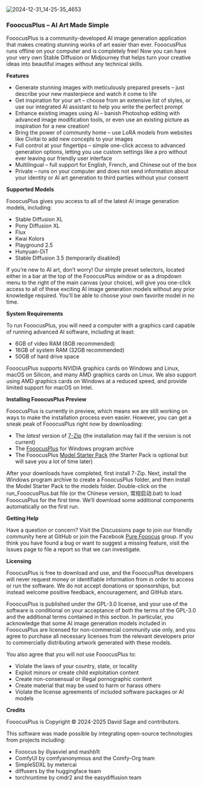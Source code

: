 
![2024-12-31_14-25-35_4653](https://github.com/user-attachments/assets/f0e08244-aa79-4d65-a2f7-4f7ffefe6ac9)

### FooocusPlus – AI Art Made Simple

FooocusPlus is a community-developed AI image generation application that makes creating stunning works of art easier than ever. FooocusPlus runs offline on your computer and is completely free! Now you can have your very own Stable Diffusion or Midjourney that helps turn your creative ideas into beautiful images without any technical skills.

**Features**

- Generate stunning images with meticulously prepared presets – just describe your new masterpiece and watch it come to life
- Get inspiration for your art – choose from an extensive list of styles, or use our integrated AI assistant to help you write the perfect prompt
- Enhance existing images using AI – banish Photoshop editing with advanced image modification tools, or even use an existing picture as inspiration for a new creation!
- Bring the power of community home – use LoRA models from websites like Civitai to add new concepts to your images
- Full control at your fingertips – simple one-click access to advanced generation options, letting you use custom settings like a pro without ever leaving our friendly user interface
- Multilingual – full support for English, French, and Chinese out of the box
- Private – runs on your computer and does not send information about your identity or AI art generation to third parties without your consent

**Supported Models**

FooocusPlus gives you access to all of the latest AI image generation models, including:

- Stable Diffusion XL
- Pony Diffusion XL
- Flux
- Kwai Kolors
- Playground 2.5
- Hunyuan-DiT
- Stable Diffusion 3.5 (temporarily disabled)

If you’re new to AI art, don’t worry! Our simple preset selectors, located either in a bar at the top of the FooocusPlus window or as a dropdown menu to the right of the main canvas (your choice), will give you one-click access to all of these exciting AI image generation models without any prior knowledge required. You'll be able to choose your own favorite model in no time.

**System Requirements**

To run FooocusPlus, you will need a computer with a graphics card capable of running advanced AI software, including at least:

- 6GB of video RAM (8GB recommended)
- 16GB of system RAM (32GB recommended)
- 50GB of hard drive space

FooocusPlus supports NVIDIA graphics cards on Windows and Linux, macOS on Silicon, and many AMD graphics cards on Linux. We also support using AMD graphics cards on Windows at a reduced speed, and provide limited support for macOS on Intel.

**Installing FooocusPlus Preview**

FooocusPlus is currently in preview, which means we are still working on ways to make the installation process even easier. However, you can get a sneak peak of FooocusPlus right now by downloading:

- The _latest_ version of [7-Zip](https://7-zip.org/) (the installation may fail if the version is not current)
- The [FooocusPlus](https://huggingface.co/DavidDragonsage/FooocusPlus/resolve/main/FooocusPlus.7z) for Windows program archive
- The FooocusPlus [Model Starter Pack](https://huggingface.co/DavidDragonsage/FooocusPlus/resolve/main/StarterPack.7z) (the Starter Pack is optional but will save you a lot of time later)

After your downloads have completed, first install 7-Zip. Next, install the Windows program archive to create a FooocusPlus folder, and then install the Model Starter Pack to the models folder. Double-click on the run_FooocusPlus.bat file (or the Chinese version, 常规启动.bat) to load FooocusPlus for the first time. We’ll download some additional components automatically on the first run.

**Getting Help**

Have a question or concern? Visit the Discussions page to join our friendly community here at GitHub or join the Facebook [Pure Fooocus](https://www.facebook.com/groups/fooocus) group. If you think you have found a bug or want to suggest a missing feature, visit the Issues page to file a report so that we can investigate.

**Licensing**

FooocusPlus is free to download and use, and the FooocusPlus developers will never request money or identifiable information from in order to access or run the software. We do not accept donations or sponsorships, but instead welcome positive feedback, encouragement, and GitHub stars.

FooocusPlus is published under the GPL-3.0 license, and your use of the software is conditional on your acceptance of both the terms of the GPL-3.0 and the additional terms contained in this section. In particular, you acknowledge that some AI image generation models included in FooocusPlus are licensed for non-commercial community use only, and you agree to purchase all necessary licenses from the relevant developers prior to commercially distributing artwork generated with these models.

You also agree that you will not use FooocusPlus to:

- Violate the laws of your country, state, or locality
- Exploit minors or create child exploitation content
- Create non-consensual or illegal pornographic content
- Create material that may be used to harm or harass others
- Violate the license agreements of included software packages or AI models

**Credits**

FooocusPlus is Copyright &copy; 2024-2025 David Sage and contributors.

This software was made possible by integrating open-source technologies from projects including:

- Fooocus by illyasviel and mashb1t
- ComfyUI by comfyanonymous and the Comfy-Org team
- SimpleSDXL by metercai
- diffusers by the huggingface team
- torchruntime by cmdr2 and the easydiffusion team
